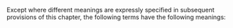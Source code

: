 Except where different meanings are expressly specified in subsequent provisions of this chapter, the following terms have the following meanings: 